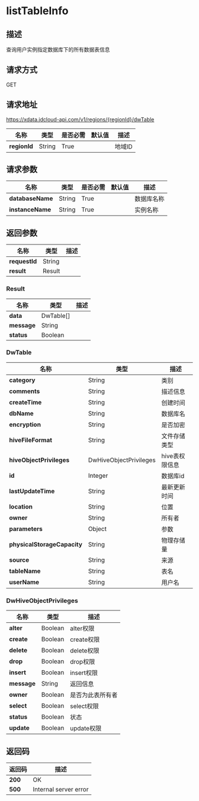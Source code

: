 # listTableInfo


## 描述
查询用户实例指定数据库下的所有数据表信息

## 请求方式
GET

## 请求地址
https://xdata.jdcloud-api.com/v1/regions/{regionId}/dwTable

|名称|类型|是否必需|默认值|描述|
|---|---|---|---|---|
|**regionId**|String|True| |地域ID|

## 请求参数
|名称|类型|是否必需|默认值|描述|
|---|---|---|---|---|
|**databaseName**|String|True| |数据库名称|
|**instanceName**|String|True| |实例名称|


## 返回参数
|名称|类型|描述|
|---|---|---|
|**requestId**|String| |
|**result**|Result| |


### Result
|名称|类型|描述|
|---|---|---|
|**data**|DwTable[]| |
|**message**|String| |
|**status**|Boolean| |
### DwTable
|名称|类型|描述|
|---|---|---|
|**category**|String|类别|
|**comments**|String|描述信息|
|**createTime**|String|创建时间|
|**dbName**|String|数据库名|
|**encryption**|String|是否加密|
|**hiveFileFormat**|String|文件存储类型|
|**hiveObjectPrivileges**|DwHiveObjectPrivileges|hive表权限信息|
|**id**|Integer|数据库id|
|**lastUpdateTime**|String|最新更新时间|
|**location**|String|位置|
|**owner**|String|所有者|
|**parameters**|Object|参数|
|**physicalStorageCapacity**|String|物理存储量|
|**source**|String|来源|
|**tableName**|String|表名|
|**userName**|String|用户名|
### DwHiveObjectPrivileges
|名称|类型|描述|
|---|---|---|
|**alter**|Boolean|alter权限|
|**create**|Boolean|create权限|
|**delete**|Boolean|delete权限|
|**drop**|Boolean|drop权限|
|**insert**|Boolean|insert权限|
|**message**|String|返回信息|
|**owner**|Boolean|是否为此表所有者|
|**select**|Boolean|select权限|
|**status**|Boolean|状态|
|**update**|Boolean|update权限|

## 返回码
|返回码|描述|
|---|---|
|**200**|OK|
|**500**|Internal server error|
